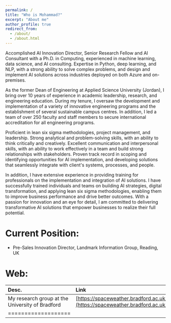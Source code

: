 ```yaml
---
permalink: /
title: "Who is Mohammad?"
excerpt: "About me"
author_profile: true
redirect_from: 
  - /about/
  - /about.html
---
```


Accomplished AI Innovation Director, Senior Research Fellow and AI Consultant with a Ph.D. in Computing, experienced in machine learning, data science, and AI consulting. Expertise in Python, deep learning, and NLP, with a strong ability to solve complex problems, and design and implement AI solutions across industries deployed on both Azure and on-premises.

As the former Dean of Engineering at Applied Science University (Jordan), I bring over 10 years of experience in academic leadership, research, and engineering education. During my tenure, I oversaw the development and implementation of a variety of innovative engineering programs and the establishment of several sustainable campus centres. In addition, I led a team of over 250 faculty and staff members to secure international accreditation for all engineering programs.

Proficient in lean six sigma methodologies, project management, and leadership. Strong analytical and problem-solving skills, with an ability to think critically and creatively. Excellent communication and interpersonal skills, with an ability to work effectively in a team and build strong relationships with stakeholders. Proven track record in scoping and identifying opportunities for AI implementation, and developing solutions that seamlessly integrate with client's systems, processes, and people.

In addition, I have extensive experience in providing training for professionals on the implementation and integration of AI solutions. I have successfully trained individuals and teams on building AI strategies, digital transformation, and applying lean six sigma methodologies, enabling them to improve business performance and drive better outcomes. With a passion for innovation and an eye for detail, I am committed to delivering transformative AI solutions that empower businesses to realize their full potential.


Current Position:
======
* Pre-Sales Innovation Director, Landmark Information Group, Reading, UK

Web:
======

| Desc. | Link |
|:-------|:-------|
| My research group at the University of Bradford | [https://spaceweather.bradford.ac.uk/](https://spaceweather.bradford.ac.uk/) |
|===================|

